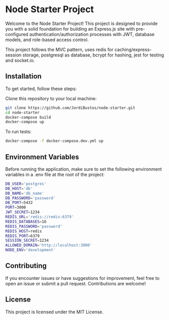 # Node Starter Project

Welcome to the Node Starter Project! This project is designed to provide you with a solid foundation for building an Express.js site with pre-configured authentication/authorization processes with JWT, database models, and role-based access control.

This project follows the MVC pattern, uses redis for caching/express-session storage, postgresql as database, bcrypt for hashing, jest for testing and socket.io.

## Installation

To get started, follow these steps:

Clone this repository to your local machine:

```bash
git clone https://github.com/JordiBustos/node-starter.git
cd node-starter
docker-compose build
docker-compose up
```

To run tests:

```bash
docker-compose -f docker-compose.dev.yml up
```

## Environment Variables

Before running the application, make sure to set the following environment variables in a .env file at the root of the project:

```bash
DB_USER='postgres'
DB_HOST='db'
DB_NAME='db_name'
DB_PASSWORD='password'
DB_PORT=5432
PORT=3000
JWT_SECRET=1234
REDIS_URL='redis://redis:6379'
REDIS_DATABASES=16
REDIS_PASSWORD='password'
REDIS_HOST=redis
REDIS_PORT=6379
SESSION_SECRET=1234
ALLOWED_DOMAIN='http://localhost:3000'
NODE_ENV='development'
```

## Contributing

If you encounter issues or have suggestions for improvement, feel free to open an issue or submit a pull request. Contributions are welcome!

## License

This project is licensed under the MIT License.
